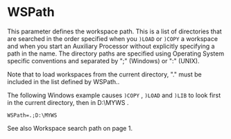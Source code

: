 # WSPath

This parameter defines the workspace path. This is a list of directories that are searched in the order specified when you `)LOAD` or `)COPY` a workspace and when you start an Auxiliary Processor without explicitly specifying a path in the name. The directory paths are specified using Operating System specific conventions and separated by ";" (Windows) or ":" (UNIX).

Note that  to load workspaces from the current directory, "." must be included in the list defined by WSPath..

The following Windows example causes `)COPY` , `)LOAD` and `)LIB` to look first in the current directory, then in D:\MYWS .
```apl
WSPath=.;D:\MYWS
```

See also Workspace search path on page 1.
